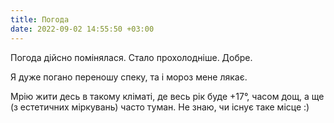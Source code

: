 ```yaml
---
title: Погода
date: 2022-09-02 14:55:50 +03:00
---
```


Погода дійсно помінялася. Стало прохолодніше. Добре.

Я дуже погано переношу спеку, та і мороз мене лякає.

Мрію жити десь в такому кліматі, де весь рік буде +17°, часом дощ, а ще (з естетичних міркувань) часто туман. Не знаю, чи існує таке місце :)
